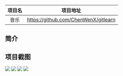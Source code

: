 |项目名    |项目地址                                     |
|:-------:|:-------------------------------------------:|
|音乐  |https://github.com/ChenWenX/gitlearn|

## 简介

## 项目截图
![](https://s3.bmp.ovh/imgs/2022/05/23/359763100ad1d41b.jpg)
![](https://s3.bmp.ovh/imgs/2022/05/23/a63819e09c828c69.jpg)
![](https://s3.bmp.ovh/imgs/2022/05/23/d6e116ea7ac8ad45.jpg)
![](https://s3.bmp.ovh/imgs/2022/05/23/f4034b2a5fabbdf8.jpg)